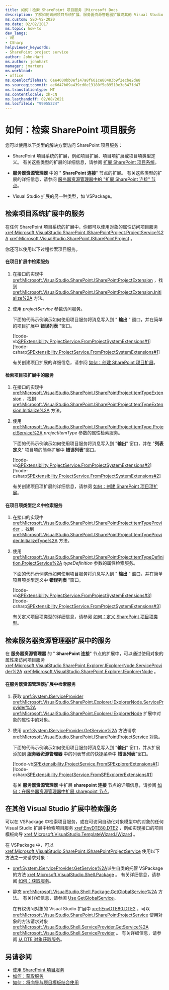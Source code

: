 ```yaml
---
title: 如何：检索 SharePoint 项目服务 |Microsoft Docs
description: 了解如何访问项目系统扩展、服务器资源管理器扩展或其他 Visual Studio 扩展中的 SharePoint 项目服务。
ms.custom: SEO-VS-2020
ms.date: 02/02/2017
ms.topic: how-to
dev_langs:
- VB
- CSharp
helpviewer_keywords:
- SharePoint project service
author: John-Hart
ms.author: johnhart
manager: jmartens
ms.workload:
- office
ms.openlocfilehash: 6ae4000bb0ef147a8f601ce80483b9f2ecbe2de8
ms.sourcegitcommit: ae6d47b09a439cd0e13180f5e89510e3e347fd47
ms.translationtype: MT
ms.contentlocale: zh-CN
ms.lasthandoff: 02/08/2021
ms.locfileid: "99955224"
---
```

# <a name="how-to-retrieve-the-sharepoint-project-service"></a>如何：检索 SharePoint 项目服务
  您可以使用以下类型的解决方案访问 SharePoint 项目服务：

- SharePoint 项目系统的扩展，例如项目扩展、项目项扩展或项目项类型定义。 有关这些类型的扩展的详细信息，请参阅 [扩展 SharePoint 项目系统](../sharepoint/extending-the-sharepoint-project-system.md)。

- **服务器资源管理器** 中的 " **SharePoint 连接**" 节点的扩展。 有关这些类型的扩展的详细信息，请参阅 [服务器资源管理器中的 "扩展 SharePoint 连接" 节点](../sharepoint/extending-the-sharepoint-connections-node-in-server-explorer.md)。

- Visual Studio 扩展的另一种类型，如 VSPackage。

## <a name="retrieve-the-service-in-project-system-extensions"></a>检索项目系统扩展中的服务
 在任何 SharePoint 项目系统的扩展中，你都可以使用对象的属性访问项目服务 <xref:Microsoft.VisualStudio.SharePoint.ISharePointProject.ProjectService%2A> <xref:Microsoft.VisualStudio.SharePoint.ISharePointProject> 。

 你还可以使用以下过程检索项目服务。

#### <a name="to-retrieve-the-service-in-a-project-extension"></a>在项目扩展中检索服务

1. 在接口的实现中 <xref:Microsoft.VisualStudio.SharePoint.ISharePointProjectExtension> ，找到 <xref:Microsoft.VisualStudio.SharePoint.ISharePointProjectExtension.Initialize%2A> 方法。

2. 使用 *projectService* 参数访问服务。

     下面的代码示例演示如何使用项目服务将消息写入到 " **输出** " 窗口，并在简单的项目扩展中 **错误列表** "窗口。

     [!code-vb[SPExtensibility.ProjectService.FromProjectSystemExtensions#1](../sharepoint/codesnippet/VisualBasic/spextensibility.projectservice.fromprojectsystemextensions.getprojectservice/extension/extension.vb#1)]
     [!code-csharp[SPExtensibility.ProjectService.FromProjectSystemExtensions#1](../sharepoint/codesnippet/CSharp/spextensibility.projectservice.fromprojectsystemextensions.getprojectservice/extension/extension.cs#1)]

     有关创建项目扩展的详细信息，请参阅 [如何：创建 SharePoint 项目扩展](../sharepoint/how-to-create-a-sharepoint-project-extension.md)。

#### <a name="to-retrieve-the-service-in-a-project-item-extension"></a>检索项目项扩展中的服务

1. 在接口的实现中 <xref:Microsoft.VisualStudio.SharePoint.ISharePointProjectItemTypeExtension> ，找到 <xref:Microsoft.VisualStudio.SharePoint.ISharePointProjectItemTypeExtension.Initialize%2A> 方法。

2. 使用 <xref:Microsoft.VisualStudio.SharePoint.ISharePointProjectItemType.ProjectService%2A> *projectItemType* 参数的属性检索服务。

     下面的代码示例演示如何使用项目服务将消息写入到 "**输出**" 窗口，并在 "**列表定义**" 项目项的简单扩展中 **错误列表**"窗口。

     [!code-vb[SPExtensibility.ProjectService.FromProjectSystemExtensions#2](../sharepoint/codesnippet/VisualBasic/spextensibility.projectservice.fromprojectsystemextensions.getprojectservice/extension/extension.vb#2)]
     [!code-csharp[SPExtensibility.ProjectService.FromProjectSystemExtensions#2](../sharepoint/codesnippet/CSharp/spextensibility.projectservice.fromprojectsystemextensions.getprojectservice/extension/extension.cs#2)]

     有关创建项目项扩展的详细信息，请参阅 [如何：创建 SharePoint 项目项扩展](../sharepoint/how-to-create-a-sharepoint-project-item-extension.md)。

#### <a name="to-retrieve-the-service-in-a-project-item-type-definition"></a>在项目项类型定义中检索服务

1. 在接口的实现中 <xref:Microsoft.VisualStudio.SharePoint.ISharePointProjectItemTypeProvider> ，找到 <xref:Microsoft.VisualStudio.SharePoint.ISharePointProjectItemTypeProvider.InitializeType%2A> 方法。

2. 使用 <xref:Microsoft.VisualStudio.SharePoint.ISharePointProjectItemTypeDefinition.ProjectService%2A> *typeDefinition* 参数的属性检索服务。

     下面的代码示例演示如何使用项目服务将消息写入到 " **输出** " 窗口，并在简单项目项类型定义中 **错误列表** "窗口。

     [!code-vb[SPExtensibility.ProjectService.FromProjectSystemExtensions#3](../sharepoint/codesnippet/VisualBasic/spextensibility.projectservice.fromprojectsystemextensions.getprojectservice/extension/extension.vb#3)]
     [!code-csharp[SPExtensibility.ProjectService.FromProjectSystemExtensions#3](../sharepoint/codesnippet/CSharp/spextensibility.projectservice.fromprojectsystemextensions.getprojectservice/extension/extension.cs#3)]

     有关定义项目项类型的详细信息，请参阅 [如何：定义 SharePoint 项目项类型](../sharepoint/how-to-define-a-sharepoint-project-item-type.md)。

## <a name="retrieve-the-service-in-server-explorer-extensions"></a>检索服务器资源管理器扩展中的服务
 在 **服务器资源管理器** 的 " **SharePoint 连接**" 节点的扩展中，可以通过使用对象的属性来访问项目服务 <xref:Microsoft.VisualStudio.SharePoint.Explorer.IExplorerNode.ServiceProvider%2A> <xref:Microsoft.VisualStudio.SharePoint.Explorer.IExplorerNode> 。

#### <a name="to-retrieve-the-service-in-a-server-explorer-extension"></a>在服务器资源管理器扩展中检索服务

1. 获取 <xref:System.IServiceProvider> <xref:Microsoft.VisualStudio.SharePoint.Explorer.IExplorerNode.ServiceProvider%2A> <xref:Microsoft.VisualStudio.SharePoint.Explorer.IExplorerNode> 扩展中对象的属性中的对象。

2. 使用 <xref:System.IServiceProvider.GetService%2A> 方法请求 <xref:Microsoft.VisualStudio.SharePoint.ISharePointProjectService> 对象。

     下面的代码示例演示如何使用项目服务将消息写入到 "**输出**" 窗口，并从扩展添加到 **服务器资源管理器** 中的列表节点的快捷菜单中 **错误列表**"窗口。

     [!code-vb[SPExtensibility.ProjectService.FromSPExplorerExtensions#1](../sharepoint/codesnippet/VisualBasic/spextensibility.projectservice.fromspexplorerextensions.getprojectservice/extension/extension.vb#1)]
     [!code-csharp[SPExtensibility.ProjectService.FromSPExplorerExtensions#1](../sharepoint/codesnippet/CSharp/spextensibility.projectservice.fromspexplorerextensions.getprojectservice/extension/extension.cs#1)]

     有关 **服务器资源管理器** 中扩展 **sharepoint 连接** 节点的详细信息，请参阅 [如何：在服务器资源管理器中扩展 sharepoint 节点](../sharepoint/how-to-extend-a-sharepoint-node-in-server-explorer.md)。

## <a name="retrieve-the-service-in-other-visual-studio-extensions"></a>在其他 Visual Studio 扩展中检索服务
 可以在 VSPackage 中检索项目服务，或在可访问自动化对象模型中的对象的任何 Visual Studio 扩展中检索项目服务 <xref:EnvDTE80.DTE2> ，例如实现接口的项目模板向导 <xref:Microsoft.VisualStudio.TemplateWizard.IWizard> 。

 在 VSPackage 中，可以 <xref:Microsoft.VisualStudio.SharePoint.ISharePointProjectService> 使用以下方法之一来请求对象：

- <xref:System.IServiceProvider.GetService%2A>派生自类的托管 VSPackage 的方法 <xref:Microsoft.VisualStudio.Shell.Package> 。 有关详细信息，请参阅 [如何：获取服务](../extensibility/how-to-get-a-service.md)。

- 静态 <xref:Microsoft.VisualStudio.Shell.Package.GetGlobalService%2A> 方法。 有关详细信息，请参阅 [Use GetGlobalService](../extensibility/internals/service-essentials.md#how-to-use-getglobalservice)。

  在有权访问对象的 Visual Studio 扩展中 <xref:EnvDTE80.DTE2> ，可以 <xref:Microsoft.VisualStudio.SharePoint.ISharePointProjectService> 使用对象的方法请求对象 <xref:Microsoft.VisualStudio.Shell.ServiceProvider.GetService%2A> <xref:Microsoft.VisualStudio.Shell.ServiceProvider> 。 有关详细信息，请参阅 [从 DTE 对象获取服务](../extensibility/how-to-get-a-service.md#getting-a-service-from-the-dte-object)。

## <a name="see-also"></a>另请参阅
- [使用 SharePoint 项目服务](../sharepoint/using-the-sharepoint-project-service.md)
- [如何：获取服务](../extensibility/how-to-get-a-service.md)
- [如何：将向导与项目模板结合使用](../extensibility/how-to-use-wizards-with-project-templates.md)
